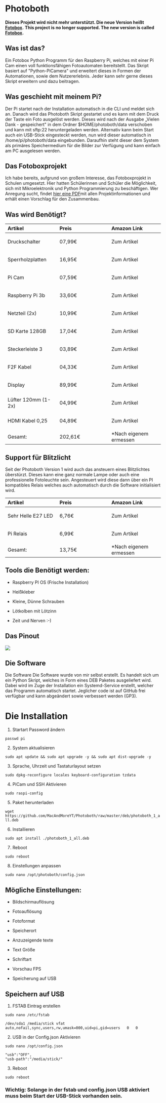 Photoboth
=========

**Dieses Projekt wird nicht mehr unterstützt. Die neue Version heißt [Fotobox](https://github.com/nickhildebrandt/fotobox).**
**This project is no longer supported. The new version is called [Fotobox](https://github.com/nickhildebrandt/fotobox).**

Was ist das?
------------

Ein Fotobox Python Programm für den Raspberry Pi, welches mit einer Pi Cam einen voll funktionsfähigen Fotoautomaten bereitstellt.
 Das Skript basiert auf "Python-PiCamera" und erweitert dieses in Formen der Automationen, sowie dem Nutzererlebnis. Jeder kann sehr gerne dieses Skript erweitern und dazu beitragen.

Was geschieht mit meinem Pi?
----------------------------

Der Pi startet nach der Installation automatisch in die CLI und meldet sich an. Danach wird das Photoboth Skript gestartet und es kann mit dem Druck der Taste ein Foto ausgelöst werden. Dieses wird nach der Ausgabe „Vielen Dank - gespeichert" in dem Ordner \$HOME/photoboth/data verschoben und kann mit sftp:22 heruntergeladen werden.
 Alternativ kann beim Start auch ein USB-Stick eingesteckt werden, nun wird dieser automatisch in /home/pi/photoboth/data eingebunden. Daraufhin steht dieser dem System als primäres Speichermedium für die Bilder zur Verfügung und kann einfach am PC ausgelesen werden.

Das Fotoboxprojekt
------------------

Ich habe bereits, aufgrund von großem Interesse, das Fotoboxprojekt in Schulen umgesetzt. Hier hatten Schülerinnen und Schüler die Möglichkeit, sich mit Mikroelektronik und Python Programmierung zu beschäftigen. Wer Anregung sucht, findet [hier eine PDF](../../media/photoboth/Photobox%20Projekt%20–%20Ablauf%20und%20Planung.pdf)mit allen Projektinformationen und erhält einen Vorschlag für den Zusammenbau.

Was wird Benötigt?
------------------

<table>
<col width="33%" />
<col width="33%" />
<col width="33%" />
<thead>
<tr class="header">
<th align="left">Artikel</th>
<th align="left">Preis</th>
<th align="left">Amazon Link</th>
</tr>
</thead>
<tbody>
<tr class="odd">
<td align="left">Druckschalter</td>
<td align="left">07,99€</td>
<td align="left"><a href="https://www.amazon.de/gp/product/B0825RCZJS/ref=ppx_yo_dt_b_asin_title_o00_s00?ie=UTF8&amp;psc=1"></a>
<p>Zum Artikel</p></td>
</tr>
<tr class="even">
<td align="left">Sperrholzplatten</td>
<td align="left">16,95€</td>
<td align="left"><a href="https://www.amazon.de/dp/B005QM4V5C/ref=cm_sw_em_r_mt_dp_jN2SFbR2R8M3M"></a>
<p>Zum Artikel</p></td>
</tr>
<tr class="odd">
<td align="left">Pi Cam</td>
<td align="left">07,59€</td>
<td align="left"><a href="https://www.amazon.de/gp/product/B07CMXJLXR/ref=ppx_yo_dt_b_asin_title_o01_s00?ie=UTF8&amp;psc=1"></a>
<p>Zum Artikel</p></td>
</tr>
<tr class="even">
<td align="left">Raspberry Pi 3b</td>
<td align="left">33,60€</td>
<td align="left"><a href="https://www.amazon.de/dp/B01CD5VC92/ref=cm_sw_em_r_mt_dp_wi.SFbYWETK0P"></a>
<p>Zum Artikel</p></td>
</tr>
<tr class="odd">
<td align="left">Netzteil (2x)</td>
<td align="left">10,99€</td>
<td align="left"><a href="https://www.amazon.de/dp/B01566WOAG/ref=cm_sw_em_r_mt_dp_el.SFb8HM8T75?_encoding=UTF8&amp;psc=1"></a>
<p>Zum Artikel</p></td>
</tr>
<tr class="even">
<td align="left">SD Karte 128GB</td>
<td align="left">17,04€</td>
<td align="left"><a href="https://www.amazon.de/dp/B073JYC4XM/ref=cm_sw_em_r_mt_dp_mm.SFb9HCWJFZ"></a>
<p>Zum Artikel</p></td>
</tr>
<tr class="odd">
<td align="left">Steckerleiste 3</td>
<td align="left">03,89€</td>
<td align="left"><a href="https://www.amazon.de/dp/B00006J9XX/ref=cm_sw_em_r_mt_dp_Sn.SFbC4GTRD7"></a>
<p>Zum Artikel</p></td>
</tr>
<tr class="even">
<td align="left">F2F Kabel</td>
<td align="left">04,33€</td>
<td align="left"><a href="https://www.amazon.de/dp/B07KYHBVR7/ref=cm_sw_em_r_mt_dp_egaTFbHWN9CGD"></a>
<p>Zum Artikel</p></td>
</tr>
<tr class="odd">
<td align="left">Display</td>
<td align="left">89,99€</td>
<td align="left"><a href="https://www.amazon.de/gp/product/B06XWVLNMT/ref=ppx_yo_dt_b_asin_title_o00_s00?ie=UTF8&amp;psc=1"></a>
<p>Zum Artikel</p></td>
</tr>
<tr class="even">
<td align="left">Lüfter 120mm (1-2x)</td>
<td align="left">04,99€</td>
<td align="left"><a href="https://www.amazon.de/F12-120-Standard-Geh%C3%A4usel%C3%BCfter-Standardgeh%C3%A4use-Konfiguration/dp/B002KTVFTE/ref=sr_1_3?__mk_de_DE=%C3%85M%C3%85%C5%BD%C3%95%C3%91&amp;dchild=1&amp;keywords=l%C3%BCfter&amp;qid=1616863699&amp;sr=8-3"></a>
<p>Zum Artikel</p></td>
</tr>
<tr class="odd">
<td align="left">HDMI Kabel 0,25</td>
<td align="left">04,89€</td>
<td align="left"><a href="https://www.amazon.de/dp/B013ICNQLQ/ref=cm_sw_em_r_mt_dp_dlC_WynTFbMCMF2GY"></a>
<p>Zum Artikel</p></td>
</tr>
<tr class="even">
<td align="left">Gesamt:</td>
<td align="left">202,61€</td>
<td align="left">*Nach eigenem ermessen</td>
</tr>
</tbody>
</table>

Support für Blitzlicht
----------------------

Seit der Photoboth Version 1 wird auch das ansteuern eines Blitzlichtes überstürzt. Dieses kann eine ganz normale Lampe oder auch eine professionelle Fotoleuchte sein. Angesteuert wird diese dann über ein PI kompatibles Relais welches auch automatisch durch die Software initialisiert wird.

<table>
<col width="33%" />
<col width="33%" />
<col width="33%" />
<thead>
<tr class="header">
<th align="left">Artikel</th>
<th align="left">Preis</th>
<th align="left">Amazon Link</th>
</tr>
</thead>
<tbody>
<tr class="odd">
<td align="left">Sehr Helle E27 LED</td>
<td align="left">6,76€</td>
<td align="left"><a href="https://www.amazon.de/gp/product/B08V8ND1VY/ref=ppx_yo_dt_b_asin_title_o05_s00?ie=UTF8&amp;psc=1"></a>
<p>Zum Artikel</p></td>
</tr>
<tr class="even">
<td align="left">Pi Relais</td>
<td align="left">6,99€</td>
<td align="left"><a href="https://www.amazon.de/gp/product/B07BVXT1ZK/ref=ppx_yo_dt_b_asin_title_o03_s00?ie=UTF8&amp;psc=1"></a>
<p>Zum Artikel</p></td>
</tr>
<tr class="odd">
<td align="left">Gesamt:</td>
<td align="left">13,75€</td>
<td align="left">*Nach eigenem ermessen</td>
</tr>
</tbody>
</table>

Tools die Benötigt werden:
-------------------

- Raspberry PI OS (Frische Installation)

- Heißkleber

- Kleine, Dünne Schrauben

- Lötkolben mit Lötzinn

- Zeit und Nerven :-)


Das Pinout
-------------------

![](https://git.ts13.de/Nick/photoboth/-/raw/master/info/pinout.png)

Die Software
-------------------

Die Software Die Software wurde von mir selbst erstellt. Es handelt sich um ein Python Skript, welches in Form eines DEB Paketes ausgeliefert wird. Dabei wird im Zuge der Installation ein Systemd-Service erstellt, welcher das Programm automatisch startet. Jeglicher code ist auf GitHub frei verfügbar und kann abgeändert sowie verbessert werden (GP3).

Die Installation
================

1. Startart Password ändern

`passwd pi`

2. System aktualisieren

`sudo apt update && sudo apt upgrade -y && sudo apt dist-upgrade -y`

3. Sprache, Uhrzeit und Tastaturlayout setzen

`sudo dpkg-reconfigure locales keyboard-configuration tzdata`

4. PiCam und SSH Aktivieren

`sudo raspi-config`

5. Paket herunterladen

`wget https://github.com/MacAndMoreYT/Photoboth/raw/master/deb/photoboth_1_all.deb`

6. Installieren

`sudo apt install ./photoboth_1_all.deb`

7. Reboot

`sudo reboot`

8. Einstellungen anpassen

`sudo nano /opt/photoboth/config.json`

Mögliche Einstellungen:
-------------------

- Bildschirmauflösung

- Fotoauflösung

- Fotoformat

- Speicherort

- Anzuzeigende texte

- Text Größe

- Schriftart

- Vorschau FPS

- Speicherung auf USB

Speichern auf USB
-------------------

1. FSTAB Eintrag erstellen

`sudo nano /etc/fstab`

    /dev/sda1 /media/stick vfat auto,nofail,sync,users,rw,umask=000,uid=pi,gid=users   0   0

2. USB in der Config.json Aktivieren

`sudo nano /opt/config.json`

	"usb":"OFF",
	"usb-path":"/media/stick/"

3. Reboot

`sudo reboot`

### Wichtig: Solange in der fstab und config.json USB aktiviert muss beim Start der USB-Stick vorhanden sein.
